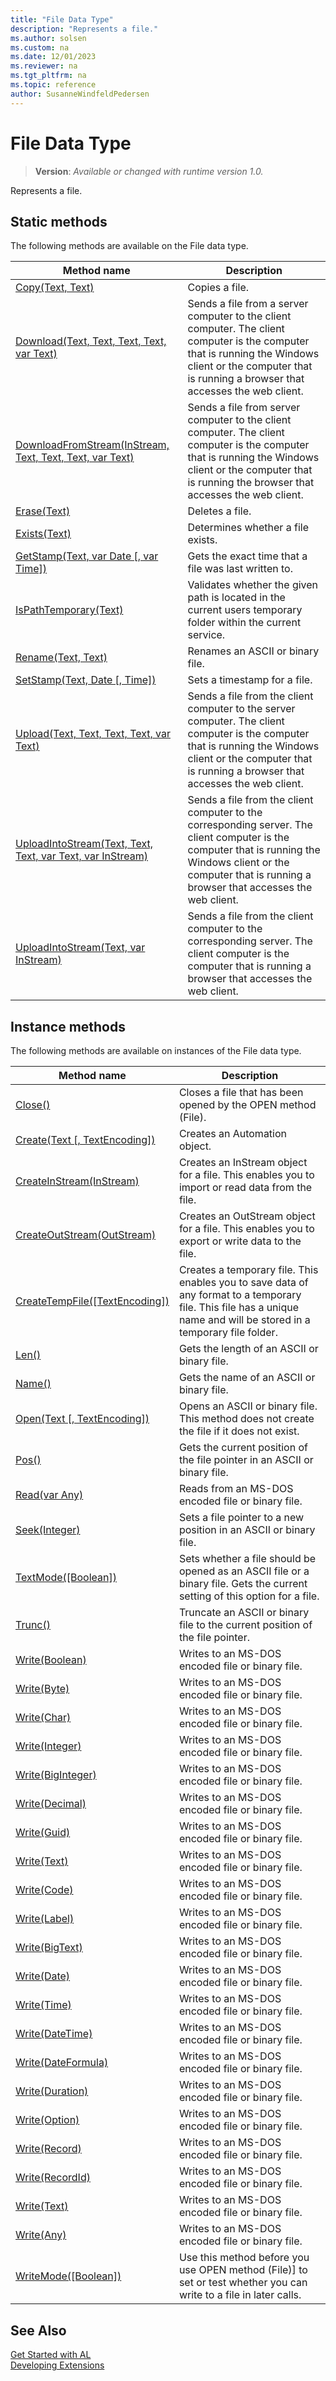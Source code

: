 ```yaml
---
title: "File Data Type"
description: "Represents a file."
ms.author: solsen
ms.custom: na
ms.date: 12/01/2023
ms.reviewer: na
ms.tgt_pltfrm: na
ms.topic: reference
author: SusanneWindfeldPedersen
---
```

[//]: # (START>DO_NOT_EDIT)
[//]: # (IMPORTANT:Do not edit any of the content between here and the END>DO_NOT_EDIT.)
[//]: # (Any modifications should be made in the .xml files in the ModernDev repo.)
# File Data Type
> **Version**: _Available or changed with runtime version 1.0._

Represents a file.


## Static methods
The following methods are available on the File data type.


|Method name|Description|
|-----------|-----------|
|[Copy(Text, Text)](file-copy-method.md)|Copies a file.|
|[Download(Text, Text, Text, Text, var Text)](file-download-method.md)|Sends a file from a server computer to the client computer. The client computer is the computer that is running the Windows client or the computer that is running a browser that accesses the web client.|
|[DownloadFromStream(InStream, Text, Text, Text, var Text)](file-downloadfromstream-method.md)|Sends a file from server computer to the client computer. The client computer is the computer that is running the Windows client or the computer that is running the browser that accesses the web client.|
|[Erase(Text)](file-erase-method.md)|Deletes a file.|
|[Exists(Text)](file-exists-method.md)|Determines whether a file exists.|
|[GetStamp(Text, var Date [, var Time])](file-getstamp-method.md)|Gets the exact time that a file was last written to.|
|[IsPathTemporary(Text)](file-ispathtemporary-method.md)|Validates whether the given path is located in the current users temporary folder within the current service.|
|[Rename(Text, Text)](file-rename-method.md)|Renames an ASCII or binary file.|
|[SetStamp(Text, Date [, Time])](file-setstamp-method.md)|Sets a timestamp for a file.|
|[Upload(Text, Text, Text, Text, var Text)](file-upload-method.md)|Sends a file from the client computer to the server computer. The client computer is the computer that is running the Windows client or the computer that is running a browser that accesses the web client.|
|[UploadIntoStream(Text, Text, Text, var Text, var InStream)](file-uploadintostream-string-string-string-text-instream-method.md)|Sends a file from the client computer to the corresponding server. The client computer is the computer that is running the Windows client or the computer that is running a browser that accesses the web client.|
|[UploadIntoStream(Text, var InStream)](file-uploadintostream-string-instream-method.md)|Sends a file from the client computer to the corresponding server. The client computer is the computer that is running a browser that accesses the web client.|

## Instance methods
The following methods are available on instances of the File data type.

|Method name|Description|
|-----------|-----------|
|[Close()](file-close-method.md)|Closes a file that has been opened by the OPEN method (File).|
|[Create(Text [, TextEncoding])](file-create-method.md)|Creates an Automation object.|
|[CreateInStream(InStream)](file-createinstream-method.md)|Creates an InStream object for a file. This enables you to import or read data from the file.|
|[CreateOutStream(OutStream)](file-createoutstream-method.md)|Creates an OutStream object for a file. This enables you to export or write data to the file.|
|[CreateTempFile([TextEncoding])](file-createtempfile-method.md)|Creates a temporary file. This enables you to save data of any format to a temporary file. This file has a unique name and will be stored in a temporary file folder.|
|[Len()](file-len-method.md)|Gets the length of an ASCII or binary file.|
|[Name()](file-name-method.md)|Gets the name of an ASCII or binary file.|
|[Open(Text [, TextEncoding])](file-open-method.md)|Opens an ASCII or binary file. This method does not create the file if it does not exist.|
|[Pos()](file-pos-method.md)|Gets the current position of the file pointer in an ASCII or binary file.|
|[Read(var Any)](file-read-method.md)|Reads from an MS-DOS encoded file or binary file.|
|[Seek(Integer)](file-seek-method.md)|Sets a file pointer to a new position in an ASCII or binary file.|
|[TextMode([Boolean])](file-textmode-method.md)|Sets whether a file should be opened as an ASCII file or a binary file. Gets the current setting of this option for a file.|
|[Trunc()](file-trunc-method.md)|Truncate an ASCII or binary file to the current position of the file pointer.|
|[Write(Boolean)](file-write-boolean-method.md)|Writes to an MS-DOS encoded file or binary file.|
|[Write(Byte)](file-write-byte-method.md)|Writes to an MS-DOS encoded file or binary file.|
|[Write(Char)](file-write-char-method.md)|Writes to an MS-DOS encoded file or binary file.|
|[Write(Integer)](file-write-integer-method.md)|Writes to an MS-DOS encoded file or binary file.|
|[Write(BigInteger)](file-write-biginteger-method.md)|Writes to an MS-DOS encoded file or binary file.|
|[Write(Decimal)](file-write-decimal-method.md)|Writes to an MS-DOS encoded file or binary file.|
|[Write(Guid)](file-write-guid-method.md)|Writes to an MS-DOS encoded file or binary file.|
|[Write(Text)](file-write-text-method.md)|Writes to an MS-DOS encoded file or binary file.|
|[Write(Code)](file-write-code-method.md)|Writes to an MS-DOS encoded file or binary file.|
|[Write(Label)](file-write-label-method.md)|Writes to an MS-DOS encoded file or binary file.|
|[Write(BigText)](file-write-bigtext-method.md)|Writes to an MS-DOS encoded file or binary file.|
|[Write(Date)](file-write-date-method.md)|Writes to an MS-DOS encoded file or binary file.|
|[Write(Time)](file-write-time-method.md)|Writes to an MS-DOS encoded file or binary file.|
|[Write(DateTime)](file-write-datetime-method.md)|Writes to an MS-DOS encoded file or binary file.|
|[Write(DateFormula)](file-write-dateformula-method.md)|Writes to an MS-DOS encoded file or binary file.|
|[Write(Duration)](file-write-duration-method.md)|Writes to an MS-DOS encoded file or binary file.|
|[Write(Option)](file-write-option-method.md)|Writes to an MS-DOS encoded file or binary file.|
|[Write(Record)](file-write-table-method.md)|Writes to an MS-DOS encoded file or binary file.|
|[Write(RecordId)](file-write-recordid-method.md)|Writes to an MS-DOS encoded file or binary file.|
|[Write(Text)](file-write-string-method.md)|Writes to an MS-DOS encoded file or binary file.|
|[Write(Any)](file-write-joker-method.md)|Writes to an MS-DOS encoded file or binary file.|
|[WriteMode([Boolean])](file-writemode-method.md)|Use this method before you use OPEN method (File)] to set or test whether you can write to a file in later calls.|

[//]: # (IMPORTANT: END>DO_NOT_EDIT)
## See Also
[Get Started with AL](../../devenv-get-started.md)  
[Developing Extensions](../../devenv-dev-overview.md)  